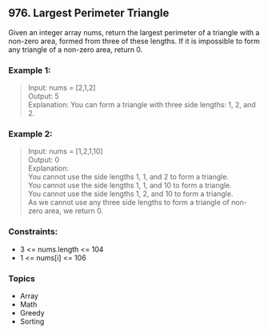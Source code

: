 ## 976. Largest Perimeter Triangle
Given an integer array nums, return the largest perimeter of a triangle with a non-zero area, formed from three of these lengths. If it is impossible to form any triangle of a non-zero area, return 0.

### Example 1:

> Input: nums = [2,1,2]<br/>
> Output: 5<br/>
> Explanation: You can form a triangle with three side lengths: 1, 2, and 2.

### Example 2:

> Input: nums = [1,2,1,10]<br/>
> Output: 0<br/>
> Explanation: <br/>
> You cannot use the side lengths 1, 1, and 2 to form a triangle.<br/>
> You cannot use the side lengths 1, 1, and 10 to form a triangle.<br/>
> You cannot use the side lengths 1, 2, and 10 to form a triangle.<br/>
> As we cannot use any three side lengths to form a triangle of non-zero area, we return 0.
 
### Constraints:

- 3 <= nums.length <= 104
- 1 <= nums[i] <= 106

### Topics

- Array
- Math
- Greedy
- Sorting 